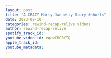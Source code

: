 ```yaml
---
layout: post
title: "A CRAZY Marty Jannetty Story #shorts"
date: 2023-08-10
categories: rewind-recap-relive videos
author: rewind-recap-relive
spotify_track_id: 
youtube_video_id: eqewCHC8YTQ
apple_track_id: 
youtube_metadata: 
---
```

